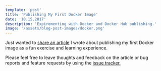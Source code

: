 ```yaml
---
template: 'post'
title: 'Publishing My First Docker Image'
date: '10.15.2017' 
description: 'Expirementing with Docker and Docker Hub publishing.'
image: '/assets/blog-post-images/docker.png'
---
```


Just wanted to <a href="https://medium.com/@thegreenhouseio/publishing-my-first-docker-image-a12d65b59903" target="_blank" rel="noopener" aonclick="getOutboundLink('https://medium.com/@thegreenhouseio/publishing-my-first-docker-image-a12d65b59903');">share an article</a> I wrote about publishing my first Docker image as a fun exercise and learning experience.
    
Please feel free to leave thoughts and feedback on the article or bug reports and feature requests by using the <a href="https://github.com/thegreenhouseio/docker-nodejs-dev" target="_blank" rel="noopener" onclick="getOutboundLink('https://github.com/thegreenhouseio/docker-nodejs-dev');"> issue tracker.</a>
